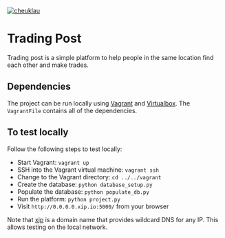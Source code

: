 [![cheuklau](https://circleci.com/gh/cheuklau/trading-post.svg?style=svg)](https://circleci.com/gh/cheuklau/trading-post)

# Trading Post

Trading post is a simple platform to help people in the same location find each other and make trades.

## Dependencies

The project can be run locally using [Vagrant](https://www.vagrantup.com/downloads) and [Virtualbox](https://www.virtualbox.org/wiki/Downloads). The `VagrantFile` contains all of the dependencies.

## To test locally

Follow the following steps to test locally:

- Start Vagrant: `vagrant up`
- SSH into the Vagrant virtual machine: `vagrant ssh`
- Change to the Vagrant directory: `cd ../../vagrant`
- Create the database: `python database_setup.py`
- Populate the database: `python populate_db.py`
- Run the platform: `python project.py`
- Visit `http://0.0.0.0.xip.io:5000/` from your browser

Note that [xip](xip.io) is a domain name that provides wildcard DNS for any IP. This allows testing on the local network.
